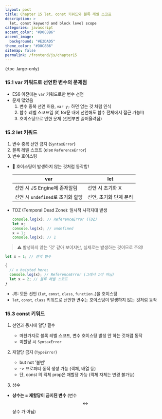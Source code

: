 ```yaml
---
layout: post
title: Chapter 15 let, const 키워드와 블록 레벨 스코프
description: >
  let, const keyword and block level scope
categories: javascript
accent_color: "#D0C8B6"
accent_image:
  background: "#E2DAD5"
theme_color: "#D0C8B6"
sitemap: false
permalink: /frontend/js/chapter15
---
```


{:toc .large-only}

### 15.1 var 키워드로 선언한 변수의 문제점

- ES6 이전에는 `var` 키워드로만 변수 선언
- 문제 많았음
  1. 변수 중복 선언 허용, `var y;` 하면 없는 것 처럼 인식
  2. 함수 레벨 스코프임 (if, for문 내에 선언해도 함수 전체에서 접근 가능!!)
  3. 호이스팅으로 인한 문제 (선언부만 끌어올려짐)

### 15.2 let 키워드

1. 변수 중복 선언 금지 (`SyntaxError`)
2. 블록 레벨 스코프 (else `ReferenceError`)
3. 변수 호이스팅

- 📌 호이스팅이 발생하지 않는 것처럼 동작함!

  | var                               | let                    |
  | --------------------------------- | ---------------------- |
  | 선언 시 JS Engine에 존재알림      | 선언 시 초기화 X       |
  | 선언 시 `undefined`로 초기화 할당 | 선언, 초기화 단계 분리 |

- TDZ (Temporal Dead Zone): 일시적 사각지대 발생

  ```js
  console.log(x); // ReferenceError (TDZ)
  let x;
  console.log(x); // undefined
  x = 1;
  console.log(x); // 1
  ```

> ⚠️ 발생하지 않는 '것' 같아 보이지만, 실제로는 발생하는 것이므로 주의!

```js
let x = 1; // 전역 변수

{
  // x hoisted here;
  console.log(x); // ReferenceError (그래서 1이 아님)
  let x = 2; // 블록 레벨 스코프
}
```

- JS: 모든 선언 (`let`, `const`, `class`, `function`..)을 호이스팅
- `let`, `const`, `class` 키워드로 선언한 변수는 호이스팅이 발생하지 않는 것처럼 동작

### 15.3 const 키워드

1. 선언과 동시에 할당 필수

   - 마찬가지로 블록 레벨 스코프, 변수 호이스팅 발생 안 하는 것처럼 동작
   - 미할당 시 `SyntaxError`

2. 재할당 금지 (`TypeError`)

   - but not '불변'
   - -> 프로퍼티 동적 생성 가능 (객체, 배열 등)
   - 단, const 의 객체 prop은 재할당 가능 (객체 자체는 변경 불가능)

3. 상수

- **상수는 = 재할당이 금지된 변수** (변수 $$\leftrightarrow$$ 상수 가 아님)
